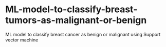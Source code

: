 # ML-model-to-classify-breast-tumors-as-malignant-or-benign
ML model to classify breast cancer as benign or malignant using Support vector machine
